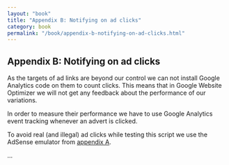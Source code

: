 ```yaml
---
layout: "book"
title: "Appendix B: Notifying on ad clicks"
category: book
permalink: "/book/appendix-b-notifying-on-ad-clicks.html"
---
```

## Appendix B: Notifying on ad  clicks

As the targets of ad links are beyond our control we can not install Google Analytics code on them to count clicks. This means that in Google Website Optimizer we will not get any feedback about the performance of our variations.

In order to measure their performance we have to use Google Analytics event tracking whenever an advert is clicked.

To avoid real (and illegal) ad clicks while testing this script we use the AdSense emulator from [appendix A](appendix-a-emulating-adsense "Appendix A: Emulating AdSense").

<script type="text/javascript">
emulator_color_border = '000000';
emulator_color_bg     = 'DDDDDD';
emulator_color_link   = '000080';
emulator_color_url    = '008000';
emulator_color_text   = '000000';
</script>
<script type="text/javascript" src="js/adsense-emulator.js"><!-- nothing --></script>

...

<script type="text/javascript" src="js/adclick-detector.js"><!-- nothing --></script>
